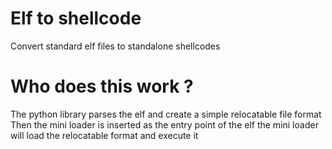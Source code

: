 # Elf to shellcode
Convert standard elf files to standalone shellcodes

# Who does this work ?
The python library parses the elf and create a simple relocatable file format
Then the mini loader is inserted as the entry point of the elf the mini loader
will load the relocatable format and execute it